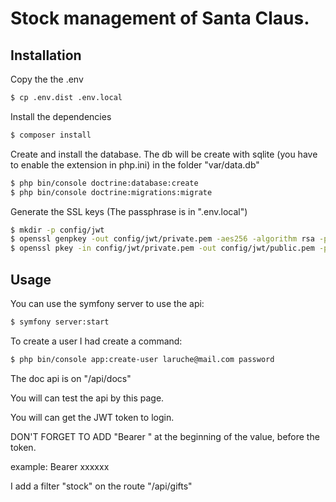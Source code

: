 # Stock management of Santa Claus.

## Installation

Copy the the .env

```bash
$ cp .env.dist .env.local
```

Install the dependencies
```bash
$ composer install
```

Create and install the database.
The db will be create with sqlite (you have to enable the extension in php.ini) in the folder "var/data.db"
```bash
$ php bin/console doctrine:database:create
$ php bin/console doctrine:migrations:migrate
```

Generate the SSL keys (The passphrase is in ".env.local")
```bash
$ mkdir -p config/jwt
$ openssl genpkey -out config/jwt/private.pem -aes256 -algorithm rsa -pkeyopt rsa_keygen_bits:4096
$ openssl pkey -in config/jwt/private.pem -out config/jwt/public.pem -pubout
```


## Usage
You can use the symfony server to use the api:
```bash
$ symfony server:start
```


To create a user I had create a command:

```bash
$ php bin/console app:create-user laruche@mail.com password
```

The doc api is on "/api/docs"

You will can test the api by this page.

You will can get the JWT token to login.

DON'T FORGET TO ADD "Bearer " at the beginning of the value, before the token.

example:
Bearer xxxxxx


I add a filter "stock" on the route "/api/gifts" 
